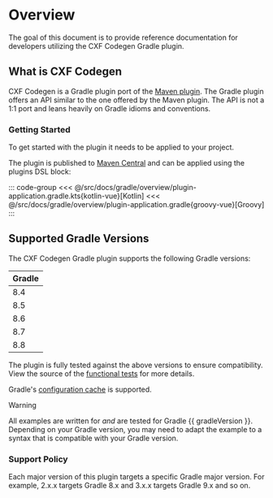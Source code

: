 <script setup>
const gradleVersion = __GRADLE_VERSION__
const pluginVersion = __PLUGIN_VERSION__
</script>

# Overview

The goal of this document is to provide reference documentation for developers utilizing the CXF Codegen Gradle plugin.

## What is CXF Codegen

CXF Codegen is a Gradle plugin port of the [Maven plugin](https://cxf.apache.org/docs/maven-cxf-codegen-plugin-wsdl-to-java.html).
The Gradle plugin offers an API similar to the one offered by the Maven plugin. The API is not a 1:1 port and leans heavily
on Gradle idioms and conventions.

### Getting Started

To get started with the plugin it needs to be applied to your project.

The plugin is published to [Maven Central](https://central.sonatype.com) and can be applied using the plugins DSL block:

::: code-group
<<< @/src/docs/gradle/overview/plugin-application.gradle.kts{kotlin-vue}[Kotlin]
<<< @/src/docs/gradle/overview/plugin-application.gradle{groovy-vue}[Groovy]
:::

## Supported Gradle Versions

The CXF Codegen Gradle plugin supports the following Gradle versions:

| Gradle |
|--------|
| 8.4    |
| 8.5    |
| 8.6    |
| 8.7    |
| 8.8    |

The plugin is fully tested against the above versions to ensure compatibility. View the source of the
[functional tests](https://github.com/ciscoo/cxf-codegen-gradle/tree/master/cxf-codegen-gradle/src/functionalTest) for more details.

Gradle's [configuration cache](https://docs.gradle.org/current/userguide/configuration_cache.html) is supported.

> [!WARNING]
> All examples are written for _and_ are tested for Gradle {{ gradleVersion }}. Depending on your Gradle version,
> you may need to adapt the example to a syntax that is compatible with your Gradle version.

### Support Policy

Each major version of this plugin targets a specific Gradle major version. For example, 2.x.x targets Gradle 8.x and
3.x.x targets Gradle 9.x and so on.
